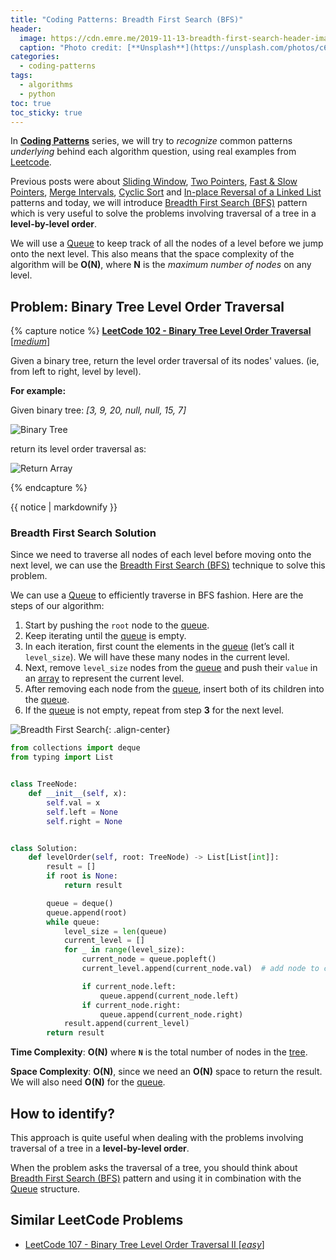 ```yaml
---
title: "Coding Patterns: Breadth First Search (BFS)"
header:
  image: https://cdn.emre.me/2019-11-13-breadth-first-search-header-image.jpg
  caption: "Photo credit: [**Unsplash**](https://unsplash.com/photos/c6qF_lYvu2I)"
categories:
  - coding-patterns
tags:
  - algorithms
  - python
toc: true
toc_sticky: true
---
```


In **[Coding Patterns](https://emre.me/categories/#coding-patterns)** series, we will try to *recognize* common patterns *underlying* behind each algorithm question, using real examples from [Leetcode](https://leetcode.com/).

Previous posts were about [Sliding Window](https://emre.me/coding-patterns/sliding-window/), [Two Pointers](https://emre.me/coding-patterns/two-pointers/), [Fast & Slow Pointers](https://emre.me/coding-patterns/fast-slow-pointers/), [Merge Intervals](https://emre.me/coding-patterns/merge-intervals/), [Cyclic Sort](https://emre.me/coding-patterns/cyclic-sort/) and [In-place Reversal of a Linked List](https://emre.me/coding-patterns/in-place-reversal-of-a-linked-list/) patterns and today, we will introduce [Breadth First Search (BFS)](https://emre.me/coding-patterns/breadth-first-search/) pattern which is very useful to solve the problems involving traversal of a tree in a **level-by-level order**.

We will use a [Queue](https://emre.me/data-structures/stacks-and-queues/#queues) to keep track of all the nodes of a level before we jump onto the next level. This also means that the space complexity of the algorithm will be **O(N)**, where **N** is the *maximum number of nodes* on any level.

## Problem: Binary Tree Level Order Traversal ##
{% capture notice %}
[**LeetCode 102 - Binary Tree Level Order Traversal** [*medium*]](https://leetcode.com/problems/binary-tree-level-order-traversal/)

Given a binary tree, return the level order traversal of its nodes' values. (ie, from left to right, level by level).

**For example:**

Given binary tree: *[3, 9, 20, null, null, 15, 7]*

![Binary Tree](https://cdn.emre.me/2019-11-13-level-order-traversal-tree.png)

return its level order traversal as:

![Return Array](https://cdn.emre.me/2019-11-13-level-order-traversal-array.png)

{% endcapture %}

<div class="notice--info">
  {{ notice | markdownify }}
</div>

### Breadth First Search Solution ###

Since we need to traverse all nodes of each level before moving onto the next level, we can use the [Breadth First Search (BFS)](https://emre.me/coding-patterns/breadth-first-search/) technique to solve this problem.

We can use a [Queue](https://emre.me/data-structures/stacks-and-queues/#queues) to efficiently traverse in BFS fashion. Here are the steps of our algorithm:

1. Start by pushing the `root` node to the [queue](https://emre.me/data-structures/stacks-and-queues/#queues).
2. Keep iterating until the [queue](https://emre.me/data-structures/stacks-and-queues/#queues) is empty.
3. In each iteration, first count the elements in the [queue](https://emre.me/data-structures/stacks-and-queues/#queues) (let’s call it `level_size`). We will have these many nodes in the current level.
4. Next, remove `level_size` nodes from the [queue](https://emre.me/data-structures/stacks-and-queues/#queues) and push their `value` in an [array](https://emre.me/data-structures/lists/) to represent the current level.
5. After removing each node from the [queue](https://emre.me/data-structures/stacks-and-queues/#queues), insert both of its children into the [queue](https://emre.me/data-structures/stacks-and-queues/#queues).
6. If the [queue](https://emre.me/data-structures/stacks-and-queues/#queues) is not empty, repeat from step **3** for the next level.

![Breadth First Search](https://cdn.emre.me/2019-11-13-level-order-traversal.gif){: .align-center}

```python
from collections import deque
from typing import List


class TreeNode:
    def __init__(self, x):
        self.val = x
        self.left = None
        self.right = None


class Solution:
    def levelOrder(self, root: TreeNode) -> List[List[int]]:
        result = []
        if root is None:
            return result

        queue = deque()
        queue.append(root)
        while queue:
            level_size = len(queue)
            current_level = []
            for _ in range(level_size):
                current_node = queue.popleft()
                current_level.append(current_node.val)  # add node to current level

                if current_node.left:
                    queue.append(current_node.left)
                if current_node.right:
                    queue.append(current_node.right)
            result.append(current_level)
        return result
```
**Time Complexity**: **O(N)** where **`N`** is the total number of nodes in the [tree](https://emre.me/data-structures/binary-tree/).

**Space Complexity**: **O(N)**, since we need an **O(N)** space to return the result. We will also need **O(N)** for the [queue](https://emre.me/data-structures/stacks-and-queues/#queues).

## How to identify? ##

This approach is quite useful when dealing with the problems involving traversal of a tree in a **level-by-level order**.

When the problem asks the traversal of a tree, you should think about [Breadth First Search (BFS)](https://emre.me/coding-patterns/breadth-first-search/) pattern and using it in combination with the [Queue](https://emre.me/data-structures/stacks-and-queues/#queues) structure.

## Similar LeetCode Problems ##
* [LeetCode 107 - Binary Tree Level Order Traversal II [*easy*]](https://leetcode.com/problems/binary-tree-level-order-traversal-ii/)
